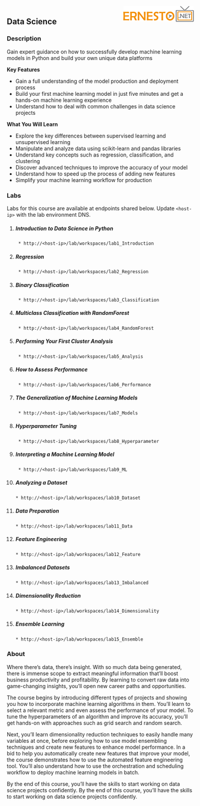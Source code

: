 <img align="right" src="./logo.png">

<h2><span style="color:red;"></span>Data Science</h2>

### Description

Gain expert guidance on how to successfully develop machine learning models in Python and build your own unique data platforms

**Key Features**

- Gain a full understanding of the model production and deployment process
- Build your first machine learning model in just five minutes and get a hands-on machine learning experience
- Understand how to deal with common challenges in data science projects

**What You Will Learn**

- Explore the key differences between supervised learning and unsupervised learning
- Manipulate and analyze data using scikit-learn and pandas libraries
- Understand key concepts such as regression, classification, and clustering
- Discover advanced techniques to improve the accuracy of your model
- Understand how to speed up the process of adding new features
- Simplify your machine learning workflow for production

### Labs

Labs for this course are available at endpoints shared below. Update `<host-ip>` with the lab environment DNS.

1. ##### Introduction to Data Science in Python
		* http://<host-ip>/lab/workspaces/lab1_Introduction
2. ##### Regression
		* http://<host-ip>/lab/workspaces/lab2_Regression
3. ##### Binary Classification
		* http://<host-ip>/lab/workspaces/lab3_Classification
4. ##### Multiclass Classification with RandomForest
		* http://<host-ip>/lab/workspaces/lab4_RandomForest
5. ##### Performing Your First Cluster Analysis
		* http://<host-ip>/lab/workspaces/lab5_Analysis
6. ##### How to Assess Performance
		* http://<host-ip>/lab/workspaces/lab6_Performance
7. ##### The Generalization of Machine Learning Models
		* http://<host-ip>/lab/workspaces/lab7_Models
8. ##### Hyperparameter Tuning
		* http://<host-ip>/lab/workspaces/lab8_Hyperparameter
9. ##### Interpreting a Machine Learning Model
		* http://<host-ip>/lab/workspaces/lab9_ML
10. ##### Analyzing a Dataset
		* http://<host-ip>/lab/workspaces/lab10_Dataset
11. ##### Data Preparation
		* http://<host-ip>/lab/workspaces/lab11_Data
12. ##### Feature Engineering
		* http://<host-ip>/lab/workspaces/lab12_Feature
13. ##### Imbalanced Datasets
		* http://<host-ip>/lab/workspaces/lab13_Imbalanced
14. ##### Dimensionality Reduction
		* http://<host-ip>/lab/workspaces/lab14_Dimensionality
15. ##### Ensemble Learning
		* http://<host-ip>/lab/workspaces/lab15_Ensemble

### About

Where there’s data, there’s insight. With so much data being generated, there is immense scope to extract meaningful information that’ll boost business productivity and profitability. By learning to convert raw data into game-changing insights, you’ll open new career paths and opportunities.

The course begins by introducing different types of projects and showing you how to incorporate machine learning algorithms in them. You’ll learn to select a relevant metric and even assess the performance of your model. To tune the hyperparameters of an algorithm and improve its accuracy, you’ll get hands-on with approaches such as grid search and random search.

Next, you’ll learn dimensionality reduction techniques to easily handle many variables at once, before exploring how to use model ensembling techniques and create new features to enhance model performance. In a bid to help you automatically create new features that improve your model, the course demonstrates how to use the automated feature engineering tool. You’ll also understand how to use the orchestration and scheduling workflow to deploy machine learning models in batch.

By the end of this course, you’ll have the skills to start working on data science projects confidently. By the end of this course, you’ll have the skills to start working on data science projects confidently.
